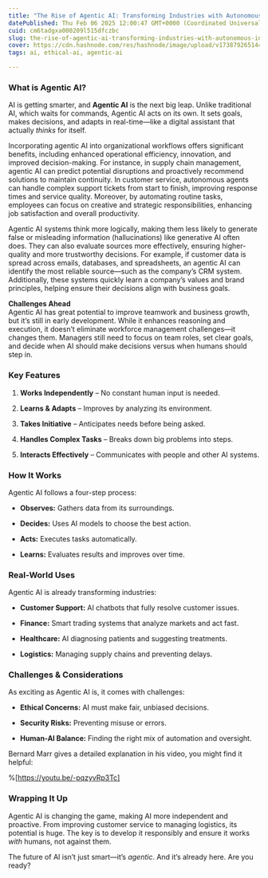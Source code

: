 ```yaml
---
title: "The Rise of Agentic AI: Transforming Industries with Autonomous Intelligence"
datePublished: Thu Feb 06 2025 12:00:47 GMT+0000 (Coordinated Universal Time)
cuid: cm6tadgxa000209l515dfczbc
slug: the-rise-of-agentic-ai-transforming-industries-with-autonomous-intelligence
cover: https://cdn.hashnode.com/res/hashnode/image/upload/v1738792651441/021a56c3-5106-43b0-9e9c-3f8317b98e89.jpeg
tags: ai, ethical-ai, agentic-ai

---
```


### What is Agentic AI?

AI is getting smarter, and **Agentic AI** is the next big leap. Unlike traditional AI, which waits for commands, Agentic AI acts on its own. It sets goals, makes decisions, and adapts in real-time—like a digital assistant that actually *thinks* for itself.

Incorporating agentic AI into organizational workflows offers significant benefits, including enhanced operational efficiency, innovation, and improved decision-making. For instance, in supply chain management, agentic AI can predict potential disruptions and proactively recommend solutions to maintain continuity. In customer service, autonomous agents can handle complex support tickets from start to finish, improving response times and service quality. Moreover, by automating routine tasks, employees can focus on creative and strategic responsibilities, enhancing job satisfaction and overall productivity.

Agentic AI systems think more logically, making them less likely to generate false or misleading information (hallucinations) like generative AI often does. They can also evaluate sources more effectively, ensuring higher-quality and more trustworthy decisions. For example, if customer data is spread across emails, databases, and spreadsheets, an agentic AI can identify the most reliable source—such as the company’s CRM system. Additionally, these systems quickly learn a company’s values and brand principles, helping ensure their decisions align with business goals.

**Challenges Ahead**  
Agentic AI has great potential to improve teamwork and business growth, but it’s still in early development. While it enhances reasoning and execution, it doesn’t eliminate workforce management challenges—it changes them. Managers still need to focus on team roles, set clear goals, and decide when AI should make decisions versus when humans should step in.

### Key Features

1. **Works Independently** – No constant human input is needed.
    
2. **Learns & Adapts** – Improves by analyzing its environment.
    
3. **Takes Initiative** – Anticipates needs before being asked.
    
4. **Handles Complex Tasks** – Breaks down big problems into steps.
    
5. **Interacts Effectively** – Communicates with people and other AI systems.
    

### How It Works

Agentic AI follows a four-step process:

* **Observes:** Gathers data from its surroundings.
    
* **Decides:** Uses AI models to choose the best action.
    
* **Acts:** Executes tasks automatically.
    
* **Learns:** Evaluates results and improves over time.
    

### Real-World Uses

Agentic AI is already transforming industries:

* **Customer Support:** AI chatbots that fully resolve customer issues.
    
* **Finance:** Smart trading systems that analyze markets and act fast.
    
* **Healthcare:** AI diagnosing patients and suggesting treatments.
    
* **Logistics:** Managing supply chains and preventing delays.
    

### Challenges & Considerations

As exciting as Agentic AI is, it comes with challenges:

* **Ethical Concerns:** AI must make fair, unbiased decisions.
    
* **Security Risks:** Preventing misuse or errors.
    
* **Human-AI Balance:** Finding the right mix of automation and oversight.
    

Bernard Marr gives a detailed explanation in his video, you might find it helpful:

%[https://youtu.be/-pqzyvRp3Tc] 

### Wrapping It Up

Agentic AI is changing the game, making AI more independent and proactive. From improving customer service to managing logistics, its potential is huge. The key is to develop it responsibly and ensure it works *with* humans, not against them.

The future of AI isn’t just smart—it’s *agentic*. And it’s already here. Are you ready?